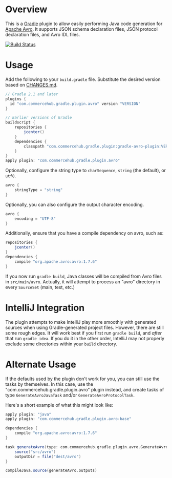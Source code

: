 # Overview

This is a [Gradle](http://www.gradle.org/) plugin to allow easily performing Java code generation for [Apache Avro](http://avro.apache.org/).  It supports JSON schema declaration files, JSON protocol declaration files, and Avro IDL files.

[![Build Status](https://travis-ci.org/commercehub-oss/gradle-avro-plugin.svg?branch=master)](https://travis-ci.org/commercehub-oss/gradle-avro-plugin)

# Usage

Add the following to your `build.gradle` file.  Substitute the desired version based on [CHANGES.md](https://github.com/commercehub-oss/gradle-avro-plugin/blob/master/CHANGES.md).

```groovy
// Gradle 2.1 and later
plugins {
  id "com.commercehub.gradle.plugin.avro" version "VERSION"
}

// Earlier versions of Gradle
buildscript {
    repositories {
        jcenter()
    }
    dependencies {
        classpath "com.commercehub.gradle.plugin:gradle-avro-plugin:VERSION"
    }
}
apply plugin: "com.commercehub.gradle.plugin.avro"
```

Optionally, configure the string type to `charSequence`, `string` (the default), or `utf8`.

```groovy
avro {
    stringType = "string"
}
```

Optionally, you can also configure the output character encoding.

```groovy
avro {
    encoding = "UTF-8"
}
```

Additionally, ensure that you have a compile dependency on avro, such as:

```groovy
repositories {
    jcenter()
}
dependencies {
    compile "org.apache.avro:avro:1.7.6"
}
```

If you now run `gradle build`, Java classes will be compiled from Avro files in `src/main/avro`.  Actually, it will attempt to process an "avro" directory in every `SourceSet` (main, test, etc.)

# IntelliJ Integration

The plugin attempts to make IntelliJ play more smoothly with generated sources when using Gradle-generated project files.  However, there are still some rough edges.  It will work best if you first run `gradle build`, and _after_ that run `gradle idea`.  If you do it in the other order, IntelliJ may not properly exclude some directories within your `build` directory.

# Alternate Usage

If the defaults used by the plugin don't work for you, you can still use the tasks by themselves.  In this case, use the "com.commercehub.gradle.plugin.avro" plugin instead, and create tasks of type `GenerateAvroJavaTask` and/or `GenerateAvroProtocolTask`.

Here's a short example of what this might look like:

```groovy
apply plugin: "java"
apply plugin: "com.commercehub.gradle.plugin.avro-base"

dependencies {
    compile "org.apache.avro:avro:1.7.6"
}

task generateAvro(type: com.commercehub.gradle.plugin.avro.GenerateAvroJavaTask) {
    source("src/avro")
    outputDir = file("dest/avro")
}

compileJava.source(generateAvro.outputs)
```
